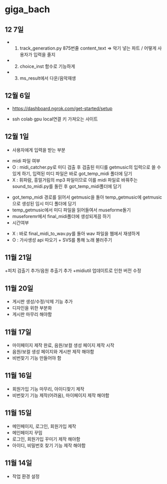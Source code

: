 # giga_bach

## 12 7일
 + 1. track_generation.py 875번줄 content_text => 악기 넣는 파트 / 어떻게 사용자가 입력을 줄지
 + 2. choice_inst 함수로 기능하게
 + 3. ms_result에서 다운/음악재생

## 12월 6일
 + https://dashboard.ngrok.com/get-started/setup
  - ssh colab gpu local연결 키 가져오는 사이트

## 12월 1일
 + 사용자에게 입력을 받는 부분 
  - midi 파일 여부 
   - O : midi_catcher.py로 미디 검출 후 검출된 미디를 getmusic의 입력으로 쓸 수 있게 하기, 입력된 미디 파일은 바로 got_temp_midi 폴더에 담기
   - X : 휘파람, 흥얼거림의 mp3 파일이므로 이를 midi 파일로 바꿔주는 sound_to_midi.py를 돌린 후 
   got_temp_midi폴더에 담기
+ got_temp_midi 경로를 읽어서 getmusic을 돌아 temp_getmusic에 getmusic으로 생성된 임시 미디 폴더에 담기
+ temp_getmusic에서 미디 파일을 읽어들여서 museforme돌기
+ museforemr에서 final_midi폴더에 생성되게끔 하기
+ 시간여부
 - X : 바로 final_midi_to_wav.py를 돌아 wav 파일을 웹에서 재생하게
 - O : 가사생성 api 따오기 + SVS를 통해 노래 불러주기

## 11월 21일
+피치 검출기 추가/음원 추출기 추가
+midiutil 업데이트로 인한 버전 수정

## 11월 20일
+ 게시판 생성/수정/삭제 기능 추가
+ 디자인을 위한 부분화
+ 게시판 마무리 해야함

## 11월 17일
+ 마이페이지 제작 완료, 음원/보컬 생성 페이지 제작 시작
+ 음원/보컬 생성 페이지와 게시판 제작 해야함
+ 비번찾기 기능 만들어야 함

## 11월 16일
+ 회원가입 기능 마무리, 아이디찾기 제작
+ 비번찾기 기능 제작(어려움), 마이페이지 제작 해야함

## 11월 15일
+ 메인페이지, 로그인, 회원가입 제작
+ 메인페이지 꾸밈
+ 로그인, 회원가입 꾸미기 제작 해야함
+ 아이디, 비밀번호 찾기 기능 제작 해야함

## 11월 14일
+ 작업 환경 설정
